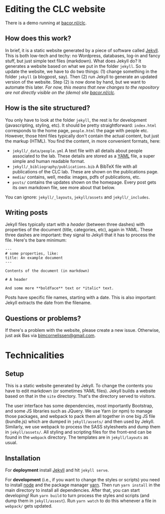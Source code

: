 # Editing the CLC website

There is a demo running at [bacor.nl/clc](http://bacor.nl/clc). 

## How does this work? 

In brief, it is a static website generated by a piece of software called [Jekyll](https://jekyllrb.com/). 
This is both low-tech and techy: no Wordpress, databases, log-in and fancy stuff, but just simple text files (markdown).
What does Jekyll do? 
It generates a website based on what we put in the folder `jekyll`. 
So to update the website, we have to do two things: (1) change something in the folder `jekyll` (a blogpost, say). 
Then (2) run Jekyll to generate an updated version of the website. 
Step (2) is now done by hand, but we want to automate this later. 
*For now, this means that new changes to the repository are not directly visible on the (demo) site [bacor.nl/clc](http://bacor.nl/clc).*

## How is the site structured?
You only have to look at the folder `jekyll`, the rest is for development (javascripting, styling, etc). 
It should be pretty straightforward: `index.html` corresponds to the home page, `people.html` the page with people etc.
However, those html files typically don't contain the actual content, but just the markup (HTML). 
You find the content, in more convenient formats, here:

- `jekyll/_data/people.yml` A text file with all details about people associated to the lab. 
These details are stored as a [YAML](https://en.wikipedia.org/wiki/YAML) file, a super simple and human readable format.
- `jekyll/_bibliography/publications.bib` A BibTeX file with all publications of the CLC lab. 
These are shown on the publications page.
- `media/` contains, well, media: images, pdfs of publications, etc.
- `posts/` contains the updates shown on the homepage. Every post gets its own markdown file, see more about that below.

You can ignore: `jekyll/_layouts`, `jekyll/assets` and `jekyll/_includes`.

## Writing posts 
Jekyll files typically start with a *header* (between three dashes) with properties of the document (title, categories, etc), again in YAML.
These three dashes are important: they signal to Jekyll that it has to process the file.
Here's the bare minimum:
```
---
# some properties, like:
title: An example document
---

Contents of the document (in markdown)

# A header

And some more **boldface** text or *italic* text.
```
Posts have specific file names, starting with a date. This is also important: Jekyll extracts the date from the filename.


## Questions or problems?

If there's a problem with the website, please create a new issue. 
Otherwise, just ask Bas via bjmcornelissen@gmail.com.



# Technicalities

## Setup
This is a static website generated by Jekyll. To change the contents you have to edit markdown (or sometimes YAML files). Jekyll builds a website based on that in the `site` directory. That's the directory served to visitors.

The user interface has some dependencies, most importantly Bootstrap, and some JS libraries such as JQuery. We use Yarn (or npm) to manage those packages, and webpack to pack them all together in one big JS file (bundle.js) which are dumped in `jekyll/assets/` and then used by Jekyll. Similarly, we use webpack to process the SASS stylesheets and dump them in `jekyll/assets/`. All styling and scripting files for the front-end can be found in the `webpack` directory. The templates are in `jekyll/layouts` as usual.

## Installation
For **deployment** install [Jekyll](https://jekyllrb.com/) and hit `jekyll serve`.

For **development** (i.e., if you want to change the styles or scripts) you need to install [node](https://nodejs.org/en/) and the package manager [yarn](https://yarnpkg.com/lang/en/docs/install/). Then run `yarn install` in the main directory to install all dependencies. After that, you can start developing! Run `yarn build` to turn process the styles and scripts (and dump them in `jekyll/assest`). Run `yarn watch` to do this whenever a file in `webpack/` gets updated.

